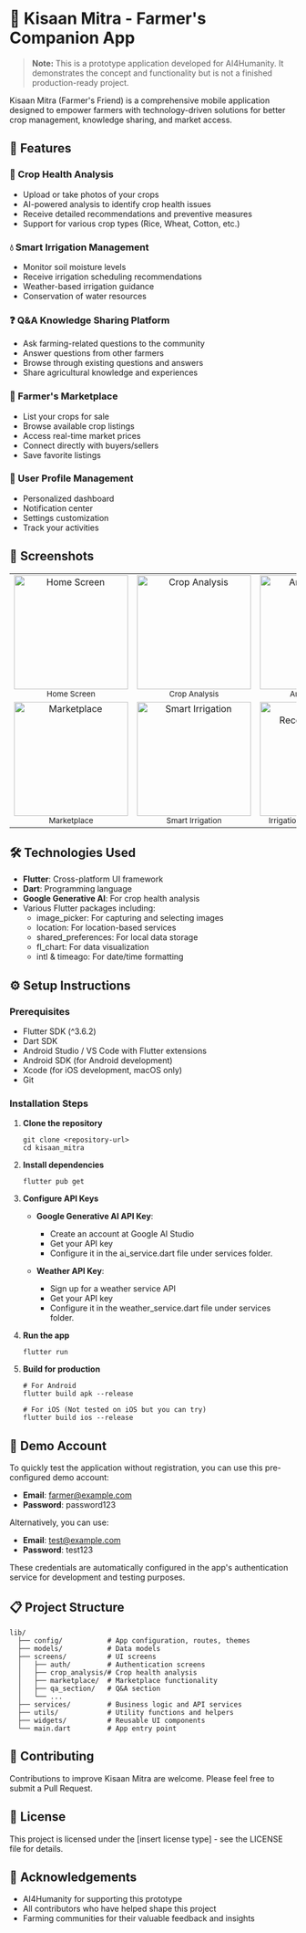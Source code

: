# 🌱 Kisaan Mitra - Farmer's Companion App

> **Note:** This is a prototype application developed for AI4Humanity. It demonstrates the concept and functionality but is not a finished production-ready project.

Kisaan Mitra (Farmer's Friend) is a comprehensive mobile application designed to empower farmers with technology-driven solutions for better crop management, knowledge sharing, and market access.

## 📱 Features

### 🌿 Crop Health Analysis
- Upload or take photos of your crops
- AI-powered analysis to identify crop health issues
- Receive detailed recommendations and preventive measures
- Support for various crop types (Rice, Wheat, Cotton, etc.)

### 💧 Smart Irrigation Management
- Monitor soil moisture levels
- Receive irrigation scheduling recommendations
- Weather-based irrigation guidance
- Conservation of water resources

### ❓ Q&A Knowledge Sharing Platform
- Ask farming-related questions to the community
- Answer questions from other farmers
- Browse through existing questions and answers
- Share agricultural knowledge and experiences

### 🛒 Farmer's Marketplace
- List your crops for sale
- Browse available crop listings
- Access real-time market prices
- Connect directly with buyers/sellers
- Save favorite listings

### 👤 User Profile Management
- Personalized dashboard
- Notification center
- Settings customization
- Track your activities

## 📸 Screenshots

<table>
  <tr>
    <td align="center"><img src="https://github.com/user-attachments/assets/ad2ad3c0-218a-4435-a117-b472fa9bb005" alt="Home Screen" width="200"/><br><small>Home Screen</small></td>
    <td align="center"><img src="https://github.com/user-attachments/assets/d76cff67-a9b9-4ded-ab51-f1d90107aa55" alt="Crop Analysis" width="200"/><br><small>Crop Analysis</small></td>
    <td align="center"><img src="https://github.com/user-attachments/assets/eec24d48-d76f-4e26-8d42-c0ecddc71eab" alt="Analysis Result" width="200"/><br><small>Analysis Result</small></td>
    <td align="center"><img src="https://github.com/user-attachments/assets/3a7af779-708b-4d4c-9f6b-a5a22a81b0cd" alt="Q&A Section" width="200"/><br><small>Q&A Section</small></td>
  </tr>
  <tr>
    <td align="center"><img src="https://github.com/user-attachments/assets/87cf7e85-80ac-4287-9d54-f519c9031340" alt="Marketplace" width="200"/><br><small>Marketplace</small></td>
    <td align="center"><img src="https://github.com/user-attachments/assets/eebfe5bf-c64b-49b1-a6af-df8588c4c771" alt="Smart Irrigation" width="200"/><br><small>Smart Irrigation</small></td>
    <td align="center"><img src="https://github.com/user-attachments/assets/76b37968-1909-49ac-a5de-25147a5ed8ae" alt="Irrigation Recommendation" width="200"/><br><small>Irrigation Recommendation</small></td>
    <td align="center"><img src="https://github.com/user-attachments/assets/bac0d475-bec5-4c28-9c74-0de31d59c5ca" alt="Notification" width="200"/><br><small>Notification</small></td>
  </tr>
</table>


## 🛠️ Technologies Used

- **Flutter**: Cross-platform UI framework
- **Dart**: Programming language
- **Google Generative AI**: For crop health analysis
- Various Flutter packages including:
  - image_picker: For capturing and selecting images
  - location: For location-based services
  - shared_preferences: For local data storage
  - fl_chart: For data visualization
  - intl & timeago: For date/time formatting

## ⚙️ Setup Instructions

### Prerequisites
- Flutter SDK (^3.6.2)
- Dart SDK
- Android Studio / VS Code with Flutter extensions
- Android SDK (for Android development)
- Xcode (for iOS development, macOS only)
- Git

### Installation Steps

1. **Clone the repository**
   ```
   git clone <repository-url>
   cd kisaan_mitra
   ```

2. **Install dependencies**
   ```
   flutter pub get
   ```

3. **Configure API Keys**
   - **Google Generative AI API Key**:
     - Create an account at Google AI Studio
     - Get your API key
     - Configure it in the ai_service.dart file under services folder.
   
   - **Weather API Key**:
     - Sign up for a weather service API
     - Get your API key
     - Configure it in the weather_service.dart file under services folder.

4. **Run the app**
   ```
   flutter run
   ```

5. **Build for production**
   ```
   # For Android
   flutter build apk --release
   
   # For iOS (Not tested on iOS but you can try)
   flutter build ios --release 
   ```
   
## 🔑 Demo Account

To quickly test the application without registration, you can use this pre-configured demo account:

- **Email**: farmer@example.com
- **Password**: password123

Alternatively, you can use:
- **Email**: test@example.com
- **Password**: test123

These credentials are automatically configured in the app's authentication service for development and testing purposes.

## 📋 Project Structure

```
lib/
  ├── config/           # App configuration, routes, themes
  ├── models/           # Data models
  ├── screens/          # UI screens
  │   ├── auth/         # Authentication screens
  │   ├── crop_analysis/# Crop health analysis
  │   ├── marketplace/  # Marketplace functionality
  │   ├── qa_section/   # Q&A section
  │   └── ...
  ├── services/         # Business logic and API services
  ├── utils/            # Utility functions and helpers
  ├── widgets/          # Reusable UI components
  └── main.dart         # App entry point
```

## 🤝 Contributing

Contributions to improve Kisaan Mitra are welcome. Please feel free to submit a Pull Request.

## 📄 License

This project is licensed under the [insert license type] - see the LICENSE file for details.

## 🙏 Acknowledgements

- AI4Humanity for supporting this prototype
- All contributors who have helped shape this project
- Farming communities for their valuable feedback and insights
